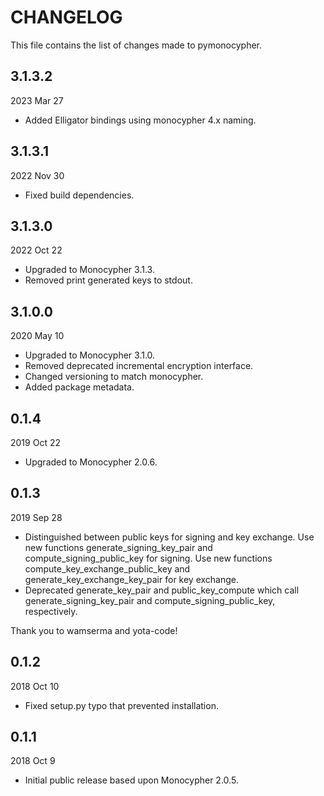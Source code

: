 
# CHANGELOG

This file contains the list of changes made to pymonocypher.


## 3.1.3.2

2023 Mar 27

* Added Elligator bindings using monocypher 4.x naming.


## 3.1.3.1

2022 Nov 30

* Fixed build dependencies.


## 3.1.3.0

2022 Oct 22

* Upgraded to Monocypher 3.1.3.
* Removed print generated keys to stdout.


## 3.1.0.0

2020 May 10

*   Upgraded to Monocypher 3.1.0.
*   Removed deprecated incremental encryption interface.
*   Changed versioning to match monocypher.
*   Added package metadata.


## 0.1.4

2019 Oct 22

*   Upgraded to Monocypher 2.0.6.


## 0.1.3

2019 Sep 28

*   Distinguished between public keys for signing and key exchange.
    Use new functions generate_signing_key_pair and compute_signing_public_key
    for signing.  Use new functions compute_key_exchange_public_key and
    generate_key_exchange_key_pair for key exchange.
*   Deprecated generate_key_pair and public_key_compute which
    call generate_signing_key_pair and compute_signing_public_key,
    respectively.

Thank you to wamserma and yota-code!


## 0.1.2

2018 Oct 10

*   Fixed setup.py typo that prevented installation.


## 0.1.1

2018 Oct 9

*   Initial public release based upon Monocypher 2.0.5.

